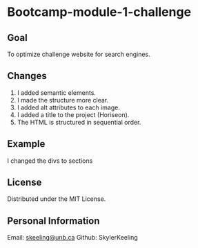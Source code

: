 # Bootcamp-module-1-challenge

## Goal 

To optimize challenge website for search engines.

## Changes

1. I added semantic elements.
2. I made the structure more clear.
3. I added alt attributes to each image. 
4. I added a title to the project (Horiseon). 
5. The HTML is structured in sequential order. 

## Example

I changed the divs to sections 


## License

Distributed under the MIT License.

## Personal Information 

Email: skeeling@unb.ca
Github: SkylerKeeling 
